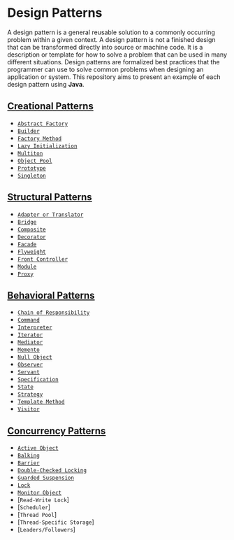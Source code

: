 Design Patterns
===============

A design pattern is a general reusable solution to a commonly occurring problem within a given context. A design pattern is not a finished design that can be transformed directly into source or machine code. It is a description or template for how to solve a problem that can be used in many different situations. Design patterns are formalized best practices that the programmer can use to solve common problems when designing an application or system. This repository aims to present an example of each design pattern using **Java**.

[Creational Patterns](src/creational#creational-patterns)
---------------------

* [`Abstract Factory`](src/creational/abstractfactory#abstract-factory-pattern)
* [`Builder`](src/creational/builder#builder-pattern)
* [`Factory Method`](src/creational/factorymethod#factory-method-pattern)
* [`Lazy Initialization`](src/creational/lazyinitialization#lazy-initialization-pattern)
* [`Multiton`](src/creational/multiton#multiton-pattern)
* [`Object Pool`](src/creational/objectpool#object-pool-pattern)
* [`Prototype`](src/creational/prototype#prototype-pattern)
* [`Singleton`](src/creational/singleton#singleton-pattern)

[Structural Patterns](src/structural#structural-patterns)
---------------------

* [`Adapter or Translator`](src/structural/adapter#adapter-or-translator-pattern)
* [`Bridge`](src/structural/bridge#bridge-pattern)
* [`Composite`](src/structural/composite#composite-pattern)
* [`Decorator`](src/structural/decorator#decorator-pattern)
* [`Facade`](src/structural/facade#facade-pattern)
* [`Flyweight`](src/structural/flyweight#flyweight-pattern)
* [`Front Controller`](src/structural/frontcontroller#front-controller-pattern)
* [`Module`](src/structural/module#module-pattern)
* [`Proxy`](src/structural/proxy#proxy-pattern)

[Behavioral Patterns](src/behavioral#behavioral-patterns)
---------------------

* [`Chain of Responsibility`](src/behavioral/chainofresponsibility#chain-of-responsibility-pattern)
* [`Command`](src/behavioral/command#command-pattern)
* [`Interpreter`](src/behavioral/interpreter#interpreter-pattern)
* [`Iterator`](src/behavioral/iterator#iterator-pattern)
* [`Mediator`](src/behavioral/mediator#mediator-pattern)
* [`Memento`](src/behavioral/memento#memento-pattern)
* [`Null Object`](src/behavioral/nullobject#null-object-pattern)
* [`Observer`](src/behavioral/observer#observer-pattern)
* [`Servant`](src/behavioral/servant#servant-pattern)
* [`Specification`](src/behavioral/specification#specification-pattern)
* [`State`](src/behavioral/state#state-pattern)
* [`Strategy`](src/behavioral/strategy#strategy-pattern)
* [`Template Method`](src/behavioral/templatemethod#template-method-pattern)
* [`Visitor`](src/behavioral/visitor#visitor-pattern)

[Concurrency Patterns](src/concurrency#concurrency-patterns)
----------------------

* [`Active Object`](src/concurrency/activeobject#active-object-pattern)
* [`Balking`](src/concurrency/balking#balking-pattern)
* [`Barrier`](src/concurrency/barrier#barrier-pattern)
* [`Double-Checked Locking`](src/concurrency/doublecheckedlocking#double-checked-locking-pattern)
* [`Guarded Suspension`](src/concurrency/guardedsuspension#guarded-suspension-pattern)
* [`Lock`](src/concurrency/lock#lock-pattern)
* [`Monitor Object`](src/concurrency/monitorobject#monitor-object-pattern)
* [`Read-Write Lock`]
* [`Scheduler`]
* [`Thread Pool`]
* [`Thread-Specific Storage`]
* [`Leaders/Followers`]